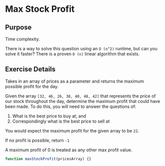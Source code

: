 # Max Stock Profit

## Purpose
Time complexity.

There is a way to solve this question using an `O (n^2)` runtime, but can you solve it faster?
There is a proven `O (n)` linear algorithm that exists.

## Exercise Details
Takes in an array of prices as a parameter and returns the maximum possible profit for the day.

Given the array `[32, 46, 26, 38, 40, 48, 42]` that represents the price of our stock throughout
the day, determine the maximum profit that could have been made. To do this, you will need to
answer the questions of:

1. What is the best price to buy at; and
2. Correspondingly what is the best price to sell at

You would expect the maximum profit for the given array to be `22`.

If no profit is possible, return `-1`

A maximum profit of 0 is treated as any other max profit value.

```js
function maxStockProfit(pricesArray) {}
```
